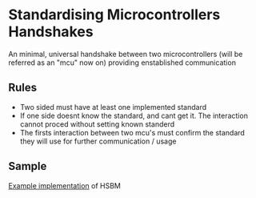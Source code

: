 # Standardising Microcontrollers Handshakes

   An minimal, universal handshake between two microcontrollers (will be referred as an "mcu" now on)
   providing enstablished communication

## Rules

   - Two sided must have at least one implemented standard
   - If one side doesnt know the standard, and cant get it. The interaction cannot proced without setting known standerd
   - The firsts interaction between two mcu's must confirm the standard they will use for further communication / usage

## Sample

   [Example implementation](sample.luau) of HSBM
